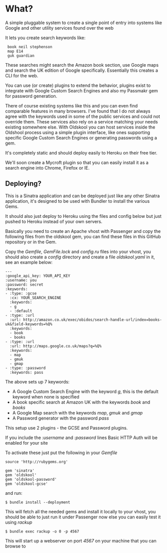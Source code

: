What?
=====

A simple pluggable system to create a single point of entry
into systems like Google and other utility services found over
the web

It lets you create search keywords like:

     book neil stephenson
     map E14
     guk guardian

These searches might search the Amazon book section, use Google
maps and search the UK edition of Google specifically.  Essentially
this creates a CLI for the web.

You can use (or create) plugins to extend the behavior, plugins
exist to integrate with Google Custom Search Engines and also
my Passmakr gem for password generation.

There of course existing systems like this and you can even find
comparable features in many browsers. I've found that I do not always
agree with the keywords used in some of the public services and could
not override them.  These services also rely on a service matching your
needs existing somewhere else.  With Oldskool you can host services inside
the Oldshool process using a simple plugin interface, like ones supporting
specific Google Custom Search Engines or generating passwords using a gem.

It's completely static and should deploy easily to Heroku on their
free tier.

We'll soon create a Mycroft plugin so that you can easily install it
as a search engine into Chrome, Firefox or IE.

Deploying?
----------

This is a Sinatra application and can be deployed just like any other Sinatra
application, it's designed to be used with Bundler to install the various Gems.

It should also just deploy to Heroku using the files and config below but just
pushed to Heroku instead of your own servers.

Basically you need to create an Apache vhost with Passenger and copy the following
files from the oldskool gem, you can find these files in this GitHub repository or
in the Gem.

Copy the _Gemfile_, _GemFile.lock_ and _config.ru_ files into your vhost, you should
also create a _config_ directory and create a file _oldskool.yaml_ in it, see an
example below:

    ---
    :google_api_key: YOUR_API_KEY
    :username: you
    :password: secret
    :keywords:
    - :type: :gcse
      :cx: YOUR_SEARCH_ENGINE
      :keywords:
      - g
      - :default
    - :type: :url
      :url: http://amazon.co.uk/exec/obidos/search-handle-url/index=books-uk&field-keywords=%Q%
      :keywords:
      - book
      - books
    - :type: :url
      :url: http://maps.google.co.uk/maps?q=%Q%
      :keywords:
      - map
      - gmuk
      - gmap
    - :type: :password
      :keywords: pass

The above sets up 7 keywords:

 * A Google Custom Search Engine with the keyword _g_, this is the default keyword when none is specified
 * A book specific search at Amazon UK with the keywords _book_ and _books_
 * A Google Map search with the keywords _map_, _gmuk_ and _gmap_
 * A Password generator with the password _pass_

This setup use 2 plugins - the GCSE and Password plugins.

If you include the _:username_ and _:password_ lines Basic HTTP Auth will be enabled for
your site

To activate these just put the following in your _Gemfile_

    source 'http://rubygems.org'

    gem 'sinatra'
    gem 'oldskool'
    gem 'oldskool-password'
    gem 'oldskool-gcse'

and run:

    $ bundle install --deployment

This will fetch all the needed gems and install it locally to your vhost, you should be able
to just run it under Passenger now else you can easily test it using _rackup_

    $ bundle exec rackup -o 0 -p 4567

This will start up a webserver on port _4567_ on your machine that you can browse to
